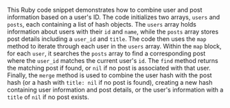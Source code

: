 This Ruby code snippet demonstrates how to combine user and post information based on a user's ID. The code initializes two arrays, `users` and `posts`, each containing a list of hash objects. The `users` array holds information about users with their `id` and `name`, while the `posts` array stores post details including a `user_id` and `title`. The code then uses the `map` method to iterate through each user in the `users` array. Within the `map` block, for each `user`, it searches the `posts` array to find a corresponding post where the `user_id` matches the current user's `id`. The `find` method returns the matching post if found, or `nil` if no post is associated with that user. Finally, the `merge` method is used to combine the user hash with the post hash (or a hash with `title: nil` if no post is found), creating a new hash containing user information and post details, or the user's information with a `title` of `nil` if no post exists.
